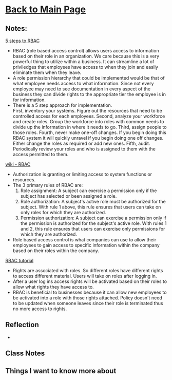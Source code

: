 # [Back to Main Page](https://reecerenninger.github.io/reading-notes/)

## Notes:

[5 steps to RBAC](https://www.csoonline.com/article/3060780/security/5-steps-to-simple-role-based-access-control.html)

- RBAC (role based access control) allows users access to information based on their role in an organization. We care because this is a very powerful thing to utilize within a business. It can streamline a lot of priviledges that employees have access to when they join and easily eliminate them when they leave.
- A role permission hierarchy that could be implemented would be that of what employee needs access to what information.  Since not every employee may need to see documentation in every aspect of the business they can divide rights to the appropriate tier the employee is in for information.
- There is a 5 step approach for implementation.  
First, inventory your systems. Figure out the resources that need to be controlled access for each employees.
Second, analyze your workforce and create roles.  Group the workforce into roles with common needs to divide up the information in where it needs to go.
Third, assign people to those roles.
Fourth, never make one-off changes. If you begin doing this RBAC system it will quickly unravel if you begin doing one off changes. Either change the roles as required or add new ones.
Fifth, audit. Periodically review your roles and who is assigned to them with the access permitted to them.  

[wiki - RBAC](https://en.wikipedia.org/wiki/Role-based_access_control)

- Authorization is granting or limiting access to system functions or resources.
- The 3 primary rules of RBAC are:
  1. Role assignment: A subject can exercise a permission only if the subject has selected or been assigned a role.
  2. Role authorization: A subject's active role must be authorized for the subject. With rule 1 above, this rule ensures that users can take on only roles for which they are authorized.
  3. Permission authorization: A subject can exercise a permission only if the permission is authorized for the subject's active role. With rules 1 and 2, this rule ensures that users can exercise only permissions for which they are authorized.
- Role based access control is what companies can use to allow their employees to gain access to specific information within the company based on their roles within the company.

[RBAC tutorial](https://www.youtube.com/watch?v=C4NP8Eon3cA)

- Rights are associated with roles. So different roles have different rights to access different material.  Users will take on roles after logging in.
- After a user log ins access rights will be activated based on their roles to allow what rights they have access to.
- RBAC is beneficial to businesses because it can allow new employees to be activated into a role with those rights attached.  Policy doesn't need to be updated when someone leaves since their role is terminated thus no more access to rights.

## Reflection

-

## Class Notes

## Things I want to know more about
